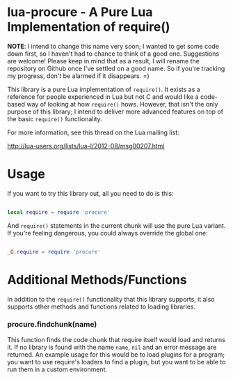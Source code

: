 lua-procure - A Pure Lua Implementation of require()
====================================================

**NOTE**: I intend to change this name very soon; I wanted to get some code down
first, so I haven't had to chance to think of a good one.  Suggestions are welcome!
Please keep in mind that as a result, I will rename the repository on Github once
I've settled on a good name.  So if you're tracking my progress, don't be alarmed if
it disappears. =)

This library is a pure Lua implementation of `require()`.  It exists as a reference
for people experienced in Lua but not C and would like a code-based way of looking
at how `require()` hows.  However, that isn't the only purpose of this library; I intend
to deliver more advanced features on top of the basic `require()` functionality.

For more information, see this thread on the Lua mailing list:

http://lua-users.org/lists/lua-l/2012-08/msg00207.html

Usage
=====

If you want to try this library out, all you need to do is this:

```lua

local require = require 'procure'

```

And `require()` statements in the current chunk will use the pure Lua variant.
If you're feeling dangerous, you could always override the global one:

```lua

_G.require = require 'procure'

```

Additional Methods/Functions
============================

In addition to the `require()` functionality that this library supports, it also
supports other methods and functions related to loading libraries.

### procure.findchunk(name)

This function finds the code chunk that require itself would load and returns it.
If no library is found with the name `name`, `nil` and an error message are returned.
An example usage for this would be to load plugins for a program; you want to use
require's loaders to find a plugin, but you want to be able to run them in a custom
environment.
